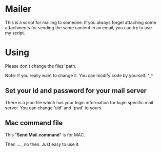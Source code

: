 # Mailer
This is a script for mailing to someone. If you always forget attaching some attachments for sending the same content in an email, you can try to use my script.

# Using
Please don't change the files' path.

Note: If you really want to change it. You can modify code by yourself. ^_^

## Set your id and password for your mail server
There is a json file which has your login information for login specific mail server.
You can change 'uid' and 'pwd' to yours.

## Mac command file
This  "__Send Mail.command__" is for MAC.


Then ...., no then. Just easy to use it.